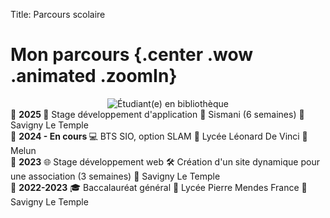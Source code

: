 Title: Parcours scolaire
# Mon parcours {.center .wow .animated .zoomIn}

<div style="text-align: center;">
    <img src="../theme/images/parcours.jpg" class="img-fluid w-50 rounded border mx-auto d-block"alt="Étudiant(e) en bibliothèque">
</div>
<div class="year text-center">
📌 <strong>2025  </strong>
🚀 Stage développement d'application  
🏢 Sismani (6 semaines)  
📍 Savigny Le Temple  
</div>

<div class="year text-center">
📌 <strong>2024 - En cours </strong>
💻 BTS SIO, option SLAM  
🏫 Lycée Léonard De Vinci  
📍 Melun  
</div>

<div class="year text-center">
📌 <strong>2023</strong>
🌐 Stage développement web  
🛠️ Création d'un site dynamique pour une association (3 semaines)  
📍 Savigny Le Temple  
</div>

<div class="year text-center">
📌  <strong>2022-2023</strong>
🎓 Baccalauréat général  
🏫 Lycée Pierre Mendes France  
📍 Savigny Le Temple  
</div>

